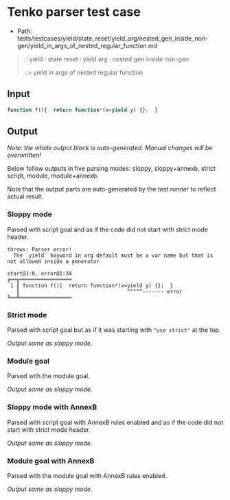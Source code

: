 # Tenko parser test case

- Path: tests/testcases/yield/state_reset/yield_arg/nested_gen_inside_non-gen/yield_in_args_of_nested_regular_function.md

> :: yield : state reset : yield arg : nested gen inside non-gen
>
> ::> yield in args of nested regular function

## Input


`````js
function f(){  return function*(x=yield y) {};  }
`````

## Output

_Note: the whole output block is auto-generated. Manual changes will be overwritten!_

Below follow outputs in five parsing modes: sloppy, sloppy+annexb, strict script, module, module+annexb.

Note that the output parts are auto-generated by the test runner to reflect actual result.

### Sloppy mode

Parsed with script goal and as if the code did not start with strict mode header.

`````
throws: Parser error!
  The `yield` keyword in arg default must be a var name but that is not allowed inside a generator

start@1:0, error@1:34
╔══╦═════════════════
 1 ║ function f(){  return function*(x=yield y) {};  }
   ║                                   ^^^^^------- error
╚══╩═════════════════

`````

### Strict mode

Parsed with script goal but as if it was starting with `"use strict"` at the top.

_Output same as sloppy mode._

### Module goal

Parsed with the module goal.

_Output same as sloppy mode._

### Sloppy mode with AnnexB

Parsed with script goal with AnnexB rules enabled and as if the code did not start with strict mode header.

_Output same as sloppy mode._

### Module goal with AnnexB

Parsed with the module goal with AnnexB rules enabled.

_Output same as sloppy mode._
